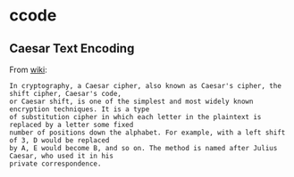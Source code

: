 # ccode

## Caesar Text Encoding

From [wiki](https://en.wikipedia.org/wiki/Caesar_cipher):

```
In cryptography, a Caesar cipher, also known as Caesar's cipher, the shift cipher, Caesar's code, 
or Caesar shift, is one of the simplest and most widely known encryption techniques. It is a type 
of substitution cipher in which each letter in the plaintext is replaced by a letter some fixed 
number of positions down the alphabet. For example, with a left shift of 3, D would be replaced 
by A, E would become B, and so on. The method is named after Julius Caesar, who used it in his 
private correspondence.
```

